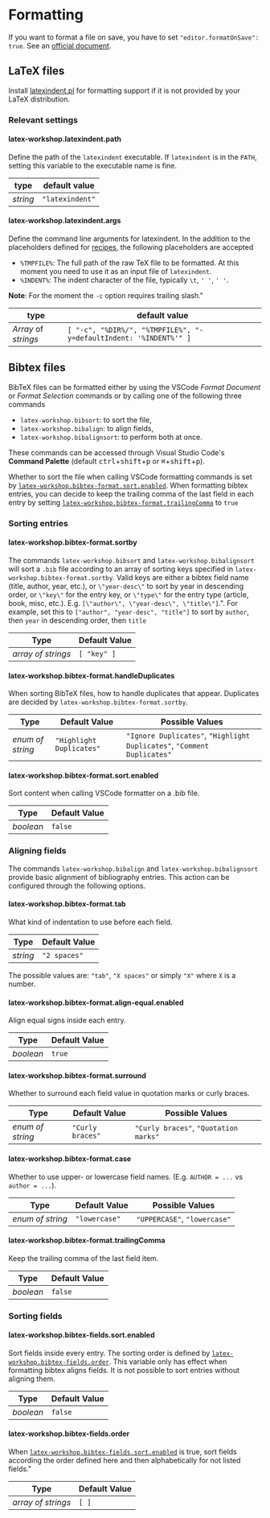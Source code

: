 # Formatting

If you want to format a file on save, you have to set `"editor.formatOnSave": true`. See an [official document](https://code.visualstudio.com/docs/getstarted/settings).

## LaTeX files

Install [latexindent.pl](https://github.com/cmhughes/latexindent.pl) for formatting support if it is not provided by your LaTeX distribution.

### Relevant settings

#### latex-workshop.latexindent.path

Define the path of the `latexindent` executable. If `latexindent` is in the `PATH`, setting this variable to the executable name is fine.

| type     | default value   |
| -------- | --------------- |
| _string_ | `"latexindent"` |

#### latex-workshop.latexindent.args

Define the command line arguments for latexindent. In the addition to the placeholders defined for [recipes](Compile#placeholders), the following placeholders are accepted

- `%TMPFILE%`: The full path of the raw TeX file to be formatted. At this moment you need to use it as an input file of `latexindent`.
- `%INDENT%`: The indent character of the file, typically `\t`, `' '`, `' '`.

**Note**: For the moment the `-c` option requires trailing slash."

| type                 | default value                                                     |
| -------------------- | ----------------------------------------------------------------- |
| _Array_ of _strings_ | `[ "-c", "%DIR%/", "%TMPFILE%", "-y=defaultIndent: '%INDENT%'" ]` |

## Bibtex files

BibTeX files can be formatted either by using the VSCode _Format Document_ or _Format Selection_ commands or by calling one of the following three commands

- `latex-workshop.bibsort`: to sort the file,
- `latex-workshop.bibalign`: to align fields,
- `latex-workshop.bibalignsort`: to perform both at once.

These commands can be accessed through Visual Studio Code's **Command Palette** (default <kbd>ctrl</kbd>+<kbd>shift</kbd>+<kbd>p</kbd> or <kbd>⌘</kbd>+<kbd>shift</kbd>+<kbd>p</kbd>).

Whether to sort the file when calling VSCode formatting commands is set by [`latex-workshop.bibtex-format.sort.enabled`](#latex-workshopbibtex-formatsortenabled). When formatting bibtex entries, you can decide to keep the trailing comma of the last field in each entry by setting [`latex-workshop.bibtex-format.trailingComma`](#latex-workshopbibtex-formattrailingComma) to `true`

### Sorting entries

#### latex-workshop.bibtex-format.sortby

The commands `latex-workshop.bibsort` and `latex-workshop.bibalignsort` will sort a `.bib` file according to an array of sorting keys specified in `latex-workshop.bibtex-format.sortby`. Valid keys are either a bibtex field name (title, author, year, etc.), or `\"year-desc\"` to sort by year in descending order, or `\"key\"` for the entry key, or `\"type\"` for the entry type (article, book, misc, etc.). E.g. `[\"author\", \"year-desc\", \"title\"]`.". For example, set this to `["author", "year-desc", "title"]` to sort by `author`, then `year` in descending order, then `title`

|        Type        | Default Value |
| ------------------ | ------------- |
| _array of strings_ | `[ "key" ]`   |

#### latex-workshop.bibtex-format.handleDuplicates

When sorting BibTeX files, how to handle duplicates that appear. Duplicates are decided by `latex-workshop.bibtex-format.sortby`.

|        Type       |      Default Value       | Possible Values                                                         |
| ----------------- | ------------------------ | ----------------------------------------------------------------------- |
| _enum of string_  | `"Highlight Duplicates"` | `"Ignore Duplicates"`, `"Highlight Duplicates"`, `"Comment Duplicates"` |

#### latex-workshop.bibtex-format.sort.enabled

Sort content when calling VSCode formatter on a .bib file.

|        Type        | Default Value |
| ------------------ | ------------- |
| _boolean_          | `false`       |

### Aligning fields

The commands `latex-workshop.bibalign` and `latex-workshop.bibalignsort` provide basic alignment of bibliography entries. This action can be configured through the following options.

#### latex-workshop.bibtex-format.tab

What kind of indentation to use before each field.

|       Type       | Default Value |
| ---------------- | ------------- |
| _string_         | `"2 spaces"`  |

The possible values are: `"tab"`, `"X spaces"` or simply `"X"` where `X` is a number.

#### latex-workshop.bibtex-format.align-equal.enabled

Align equal signs inside each entry.

|        Type        | Default Value |
| ------------------ | ------------- |
| _boolean_          | `true`        |

#### latex-workshop.bibtex-format.surround

Whether to surround each field value in quotation marks or curly braces.

|       Type       |   Default Value  |           Possible Values             |
| ---------------- | ---------------- | ------------------------------------- |
| _enum of string_ | `"Curly braces"` | `"Curly braces"`, `"Quotation marks"` |

#### latex-workshop.bibtex-format.case

Whether to use upper- or lowercase field names. (E.g. `AUTHOR = ...` vs `author = ...`).

|       Type       | Default Value |       Possible Values        |
| ---------------- | ------------- | ---------------------------- |
| _enum of string_ | `"lowercase"` | `"UPPERCASE"`, `"lowercase"` |

#### latex-workshop.bibtex-format.trailingComma

Keep the trailing comma of the last field item.

|        Type        | Default Value |
| ------------------ | ------------- |
| _boolean_          | `false`       |

### Sorting fields

#### latex-workshop.bibtex-fields.sort.enabled

Sort fields inside every entry. The sorting order is defined by [`latex-workshop.bibtex-fields.order`](#latex-workshopbibtex-fieldsorder). This variable only has effect when formatting bibtex aligns fields. It is not possible to sort entries without aligning them.

|        Type        | Default Value |
| ------------------ | ------------- |
| _boolean_          | `false`       |

#### latex-workshop.bibtex-fields.order

When [`latex-workshop.bibtex-fields.sort.enabled`](#latex-workshopbibtex-fieldssortenabled) is true, sort fields according the order defined here and then alphabetically for not listed fields."

|        Type        | Default Value |
| ------------------ | ------------- |
| _array of strings_ | `[ ]`         |
